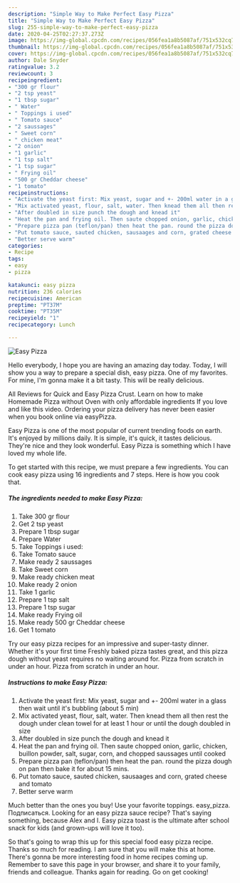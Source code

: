 ```yaml
---
description: "Simple Way to Make Perfect Easy Pizza"
title: "Simple Way to Make Perfect Easy Pizza"
slug: 255-simple-way-to-make-perfect-easy-pizza
date: 2020-04-25T02:27:37.273Z
image: https://img-global.cpcdn.com/recipes/056fea1a8b5087af/751x532cq70/easy-pizza-recipe-main-photo.jpg
thumbnail: https://img-global.cpcdn.com/recipes/056fea1a8b5087af/751x532cq70/easy-pizza-recipe-main-photo.jpg
cover: https://img-global.cpcdn.com/recipes/056fea1a8b5087af/751x532cq70/easy-pizza-recipe-main-photo.jpg
author: Dale Snyder
ratingvalue: 3.2
reviewcount: 3
recipeingredient:
- "300 gr flour"
- "2 tsp yeast"
- "1 tbsp sugar"
- " Water"
- " Toppings i used"
- " Tomato sauce"
- "2 saussages"
- " Sweet corn"
- " chicken meat"
- "2 onion"
- "1 garlic"
- "1 tsp salt"
- "1 tsp sugar"
- " Frying oil"
- "500 gr Cheddar cheese"
- "1 tomato"
recipeinstructions:
- "Activate the yeast first: Mix yeast, sugar and +- 200ml water in a glass then wait until it&#39;s bubbling (about 5 min)"
- "Mix activated yeast, flour, salt, water. Then knead them all then rest the dough under clean towel for at least 1 hour or until the dough doubled in size"
- "After doubled in size punch the dough and knead it"
- "Heat the pan and frying oil. Then saute chopped onion, garlic, chicken, buillon powder, salt, sugar, corn, and chopped saussages until cooked"
- "Prepare pizza pan (teflon/pan) then heat the pan. round the pizza dough on pan then bake it for about 15 mins."
- "Put tomato sauce, sauted chicken, sausaages and corn, grated cheese and tomato"
- "Better serve warm"
categories:
- Recipe
tags:
- easy
- pizza

katakunci: easy pizza 
nutrition: 236 calories
recipecuisine: American
preptime: "PT37M"
cooktime: "PT35M"
recipeyield: "1"
recipecategory: Lunch

---
```



![Easy Pizza](https://img-global.cpcdn.com/recipes/056fea1a8b5087af/751x532cq70/easy-pizza-recipe-main-photo.jpg)

Hello everybody, I hope you are having an amazing day today. Today, I will show you a way to prepare a special dish, easy pizza. One of my favorites. For mine, I'm gonna make it a bit tasty. This will be really delicious.

All Reviews for Quick and Easy Pizza Crust. Learn on how to make Homemade Pizza without Oven with only affordable ingredients If you love and like this video. Ordering your pizza delivery has never been easier when you book online via easyPizza.

Easy Pizza is one of the most popular of current trending foods on earth. It's enjoyed by millions daily. It is simple, it's quick, it tastes delicious. They're nice and they look wonderful. Easy Pizza is something which I have loved my whole life.


To get started with this recipe, we must prepare a few ingredients. You can cook easy pizza using 16 ingredients and 7 steps. Here is how you cook that.

<!--inarticleads1-->

##### The ingredients needed to make Easy Pizza:

1. Take 300 gr flour
1. Get 2 tsp yeast
1. Prepare 1 tbsp sugar
1. Prepare  Water
1. Take  Toppings i used:
1. Take  Tomato sauce
1. Make ready 2 saussages
1. Take  Sweet corn
1. Make ready  chicken meat
1. Make ready 2 onion
1. Take 1 garlic
1. Prepare 1 tsp salt
1. Prepare 1 tsp sugar
1. Make ready  Frying oil
1. Make ready 500 gr Cheddar cheese
1. Get 1 tomato


Try our easy pizza recipes for an impressive and super-tasty dinner. Whether it&#39;s your first time Freshly baked pizza tastes great, and this pizza dough without yeast requires no waiting around for. Pizza from scratch in under an hour. Pizza from scratch in under an hour. 

<!--inarticleads2-->

##### Instructions to make Easy Pizza:

1. Activate the yeast first: Mix yeast, sugar and +- 200ml water in a glass then wait until it&#39;s bubbling (about 5 min)
1. Mix activated yeast, flour, salt, water. Then knead them all then rest the dough under clean towel for at least 1 hour or until the dough doubled in size
1. After doubled in size punch the dough and knead it
1. Heat the pan and frying oil. Then saute chopped onion, garlic, chicken, buillon powder, salt, sugar, corn, and chopped saussages until cooked
1. Prepare pizza pan (teflon/pan) then heat the pan. round the pizza dough on pan then bake it for about 15 mins.
1. Put tomato sauce, sauted chicken, sausaages and corn, grated cheese and tomato
1. Better serve warm


Much better than the ones you buy! Use your favorite toppings. easy_pizza. Подписаться. Looking for an easy pizza sauce recipe? That&#39;s saying something, because Alex and I. Easy pizza toast is the ultimate after school snack for kids (and grown-ups will love it too). 

So that's going to wrap this up for this special food easy pizza recipe. Thanks so much for reading. I am sure that you will make this at home. There's gonna be more interesting food in home recipes coming up. Remember to save this page in your browser, and share it to your family, friends and colleague. Thanks again for reading. Go on get cooking!
